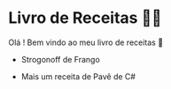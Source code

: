 # Livro de Receitas :man_cook:

Olá ! Bem vindo ao meu livro de receitas :wave:

- Strogonoff de Frango

- Mais um receita de Pavê de C#
